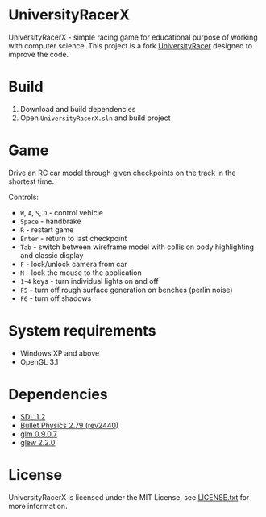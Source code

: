 # UniversityRacerX

UniversityRacerX - simple racing game for educational purpose of working with computer science. This project is a fork [UniversityRacer](https://github.com/david-sabata/UniversityRacer) designed to improve the code.

# Build

1. Download and build dependencies
2. Open `UniversityRacerX.sln` and build project

# Game

Drive an RC car model through given checkpoints on the track in the shortest time.

Controls:

* `W`, `A`, `S`, `D` - control vehicle
* `Space` - handbrake
* `R` - restart game
* `Enter` - return to last checkpoint
* `Tab` - switch between wireframe model with collision body highlighting and classic display
* `F` - lock/unlock camera from car
* `M` - lock the mouse to the application
* `1`-`4` keys - turn individual lights on and off
* `F5` - turn off rough surface generation on benches (perlin noise)
* `F6` - turn off shadows

# System requirements

* Windows XP and above
* OpenGL 3.1

# Dependencies

* [SDL 1.2](https://github.com/libsdl-org/SDL-1.2)
* [Bullet Physics 2.79 (rev2440)](https://code.google.com/archive/p/bullet/downloads)
* [glm 0.9.0.7](https://github.com/g-truc/glm/releases/tag/0.9.0.7)
* [glew 2.2.0](https://github.com/nigels-com/glew/releases/tag/glew-2.2.0)

# License

UniversityRacerX is licensed under the MIT License, see [LICENSE.txt](https://github.com/misha-samoylov/UniversityRacerX/blob/master/LICENSE.txt) for more information.

